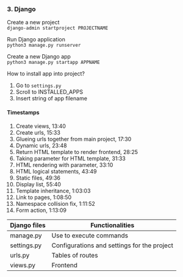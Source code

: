 ### 3. Django

Create a new project <br>
```django-admin startproject PROJECTNAME``` <br>

Run Django application <br>
```python3 manage.py runserver``` <br>

Create a new Django app <br>
```python3 manage.py startapp APPNAME``` <br>

How to install app into project? <br>
1. Go to ```settings.py```
2. Scroll to INSTALLED_APPS
3. Insert string of app filename <br>

#### Timestamps
1. Create views, 13:40
2. Create urls, 15:33
3. Glueing urls together from main project, 17:30
4. Dynamic urls, 23:48
5. Return HTML template to render frontend, 28:25
6. Taking parameter for HTML template, 31:33
7. HTML rendering with parameter, 33:10
8. HTML logical statements, 43:49
9. Static files, 49:36
10. Display list, 55:40
11. Template inheritance, 1:03:03
12. Link to pages, 1:08:50
13. Namespace collision fix, 1:11:52
14. Form action, 1:13:09

Django files | Functionalities
---|---
manage.py | Use to execute commands
settings.py | Configurations and settings for the project
urls.py | Tables of routes
views.py | Frontend

